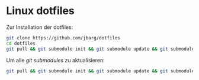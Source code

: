 Linux dotfiles
======================

Zur Installation der dotfiles:

```sh
git clone https://github.com/jbarg/dotfiles
cd dotfiles
git pull && git submodule init && git submodule update && git submodule status
```

Um alle *git submodules* zu aktualisieren:

```sh
git pull && git submodule init && git submodule update && git submodule status
```



